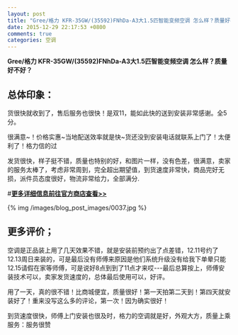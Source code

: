 ```yaml
---
layout: post
title: "Gree/格力 KFR-35GW/(35592)FNhDa-A3大1.5匹智能变频空调 怎么样？质量好不好？"
date: 2015-12-29 22:17:53 +0800
comments: true
categories: 空调
---
```


**Gree/格力 KFR-35GW/(35592)FNhDa-A3大1.5匹智能变频空调 怎么样？质量好不好？**

## 总体印象：

货很快就收到了，售后服务也很快！是双11，能如此快的送到安装非常感谢。全5分。

很满意~！价格实惠~当地配送效率就是快~货还没到安装电话就联系上门了！太便利了！格力信的过

发货很快，样子挺不错，质量也特别的好，和图片一样，没有色差，很满意，卖家的服务太棒了，考虑非常周到，完全超出期望值，到货速度非常快，商品完好无损，派件员态度很好，物流非常给力，全部满分.

#[**更多详细信息前往官方商店查看>>**](http://redirect.simba.taobao.com/rd?w=unionnojs&f=http%3A%2F%2Fai.taobao.com%2Fauction%2Fedetail.htm%3Fe%3Dty6YswGHQAvuDAZjWhpTWGYERl2AzzSVtyV6rOb7zOpBWJVBnwmj7tnO073KpEUuesayvrQ7hvkEwiwEAUVRm%252BkhmNFX%252F3dHWvA9v2QHrugIdF8vpPzQmyxkRCTGouB6Py51kduwY2NR12FPmMW%252Fqw%253D%253D%26ptype%3D100010%26from%3Dbasic&k=5ccfdb950740ca16&c=un&b=alimm_0&p=mm_109581374_12296429_46532450)

<!--More-->

{% img /images/blog_post_images/0037.jpg %}

## 更多评价；

空调是正品装上用了几天效果不错，就是安装前预约出了点差错，12.11号约了12.13周日来装的，可是最后没有师傅来原因是他们系统升级没有给我下单晕只能12.15请假在家等师傅，可是说好8点到到了11点才来哎---最后总算按上，师傅安装技术可以，卖家发货速度的，总体最后使用可以，好评。

用了一天，真的很不错！比商城便宜，质量很好！第一天拍第二天到！第四天就安装好了！重来没写这么多的评论，第一次！因为确实很好！

到货速度很快，师傅上门安装也很及时，格力的空调就是好，外观大方，质量上乘
服务：服务很赞
